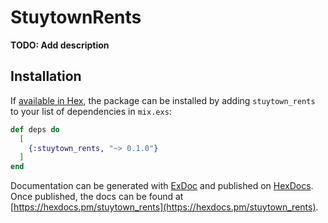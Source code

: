 # StuytownRents

**TODO: Add description**

## Installation

If [available in Hex](https://hex.pm/docs/publish), the package can be installed
by adding `stuytown_rents` to your list of dependencies in `mix.exs`:

```elixir
def deps do
  [
    {:stuytown_rents, "~> 0.1.0"}
  ]
end
```

Documentation can be generated with [ExDoc](https://github.com/elixir-lang/ex_doc)
and published on [HexDocs](https://hexdocs.pm). Once published, the docs can
be found at [https://hexdocs.pm/stuytown_rents](https://hexdocs.pm/stuytown_rents).

